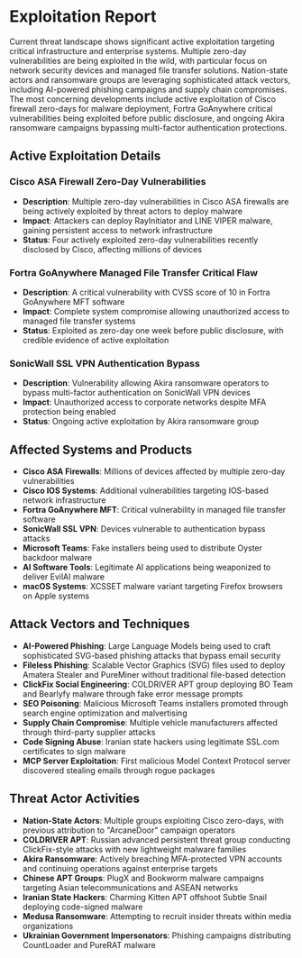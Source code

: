 # Exploitation Report

Current threat landscape shows significant active exploitation targeting critical infrastructure and enterprise systems. Multiple zero-day vulnerabilities are being exploited in the wild, with particular focus on network security devices and managed file transfer solutions. Nation-state actors and ransomware groups are leveraging sophisticated attack vectors, including AI-powered phishing campaigns and supply chain compromises. The most concerning developments include active exploitation of Cisco firewall zero-days for malware deployment, Fortra GoAnywhere critical vulnerabilities being exploited before public disclosure, and ongoing Akira ransomware campaigns bypassing multi-factor authentication protections.

## Active Exploitation Details

### Cisco ASA Firewall Zero-Day Vulnerabilities
- **Description**: Multiple zero-day vulnerabilities in Cisco ASA firewalls are being actively exploited by threat actors to deploy malware
- **Impact**: Attackers can deploy RayInitiator and LINE VIPER malware, gaining persistent access to network infrastructure
- **Status**: Four actively exploited zero-day vulnerabilities recently disclosed by Cisco, affecting millions of devices

### Fortra GoAnywhere Managed File Transfer Critical Flaw
- **Description**: A critical vulnerability with CVSS score of 10 in Fortra GoAnywhere MFT software
- **Impact**: Complete system compromise allowing unauthorized access to managed file transfer systems
- **Status**: Exploited as zero-day one week before public disclosure, with credible evidence of active exploitation

### SonicWall SSL VPN Authentication Bypass
- **Description**: Vulnerability allowing Akira ransomware operators to bypass multi-factor authentication on SonicWall VPN devices
- **Impact**: Unauthorized access to corporate networks despite MFA protection being enabled
- **Status**: Ongoing active exploitation by Akira ransomware group

## Affected Systems and Products

- **Cisco ASA Firewalls**: Millions of devices affected by multiple zero-day vulnerabilities
- **Cisco IOS Systems**: Additional vulnerabilities targeting IOS-based network infrastructure
- **Fortra GoAnywhere MFT**: Critical vulnerability in managed file transfer software
- **SonicWall SSL VPN**: Devices vulnerable to authentication bypass attacks
- **Microsoft Teams**: Fake installers being used to distribute Oyster backdoor malware
- **AI Software Tools**: Legitimate AI applications being weaponized to deliver EvilAI malware
- **macOS Systems**: XCSSET malware variant targeting Firefox browsers on Apple systems

## Attack Vectors and Techniques

- **AI-Powered Phishing**: Large Language Models being used to craft sophisticated SVG-based phishing attacks that bypass email security
- **Fileless Phishing**: Scalable Vector Graphics (SVG) files used to deploy Amatera Stealer and PureMiner without traditional file-based detection
- **ClickFix Social Engineering**: COLDRIVER APT group deploying BO Team and Bearlyfy malware through fake error message prompts
- **SEO Poisoning**: Malicious Microsoft Teams installers promoted through search engine optimization and malvertising
- **Supply Chain Compromise**: Multiple vehicle manufacturers affected through third-party supplier attacks
- **Code Signing Abuse**: Iranian state hackers using legitimate SSL.com certificates to sign malware
- **MCP Server Exploitation**: First malicious Model Context Protocol server discovered stealing emails through rogue packages

## Threat Actor Activities

- **Nation-State Actors**: Multiple groups exploiting Cisco zero-days, with previous attribution to "ArcaneDoor" campaign operators
- **COLDRIVER APT**: Russian advanced persistent threat group conducting ClickFix-style attacks with new lightweight malware families
- **Akira Ransomware**: Actively breaching MFA-protected VPN accounts and continuing operations against enterprise targets
- **Chinese APT Groups**: PlugX and Bookworm malware campaigns targeting Asian telecommunications and ASEAN networks
- **Iranian State Hackers**: Charming Kitten APT offshoot Subtle Snail deploying code-signed malware
- **Medusa Ransomware**: Attempting to recruit insider threats within media organizations
- **Ukrainian Government Impersonators**: Phishing campaigns distributing CountLoader and PureRAT malware